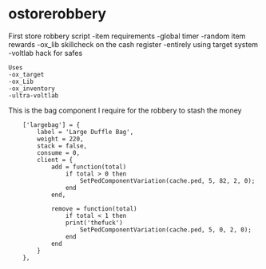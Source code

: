 # ostorerobbery
First store robbery script
-item requirements
-global timer
-random item rewards
-ox_lib skillcheck on the cash register
-entirely using target system
-voltlab hack for safes
```
Uses
-ox_target
-ox_Lib
-ox_inventory
-ultra-voltlab
```
This is the bag component I require for the robbery to stash the money

```
	['largebag'] = {
		label = 'Large Duffle Bag',
		weight = 220,
		stack = false,
		consume = 0,
		client = {
			add = function(total)
				if total > 0 then
					SetPedComponentVariation(cache.ped, 5, 82, 2, 0);
				end
			end,
	
			remove = function(total)
				if total < 1 then
				print('thefuck')
					SetPedComponentVariation(cache.ped, 5, 0, 2, 0);
				end
			end
		}
	},
  ```

